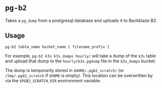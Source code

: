 # `pg-b2`

Takes a `pg_dump` from a postgresql database and uploads it to Backblaze B2.


## Usage

`pg-b2 table_name bucket_name [ filename_prefix ]`

For example, `pg-b2 k3s k3s_dumps hourly/` will take a dump of the `k3s` table
and upload that dump to the `hourly/k3s.pgdump` file in the `k3s_dumps` bucket.

The dump is temporarily stored in `$HOME/.pgb2_scratch/` (or
`/tmp/.pgb2_scratch` if `$HOME` is empty). This location can be overwritten by
via the `$PGB2_SCRATCH_DIR` environment variable.

